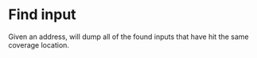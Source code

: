 # Find input

Given an address, will dump all of the found inputs that have hit the same coverage location.
